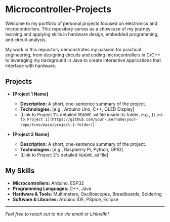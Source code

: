 # Microcontroller-Projects

Welcome to my portfolio of personal projects focused on electronics and microcontrollers. This repository serves as a showcase of my journey learning and applying skills in hardware design, embedded programming, and circuit analysis.

My work in this repository demonstrates my passion for practical engineering, from designing circuits and coding microcontrollers in C/C++ to leveraging my background in Java to create interactive applications that interface with hardware.

## Projects

* **[Project 1 Name]**
    * **Description:** A short, one-sentence summary of the project.
    * **Technologies:** [e.g., Arduino Uno, C++, OLED Display]
    * [Link to Project 1's detailed `README.md` file inside its folder, e.g., `[Link to Project 1](https://github.com/your-username/your-repo/tree/main/project-1-folder)`]

* **[Project 2 Name]**
    * **Description:** A short, one-sentence summary of the project.
    * **Technologies:** [e.g., Raspberry Pi, Python, GPIO]
    * [Link to Project 2's detailed `README.md` file]

## My Skills
* **Microcontrollers:** Arduino, ESP32
* **Programming Languages:** C++, Java
* **Hardware & Tools:** Multimeters, Oscilloscopes, Breadboards, Soldering
* **Software & Libraries:** Arduino IDE, PSpice, Eclipse

---
_Feel free to reach out to me via email or LinkedIn!_
